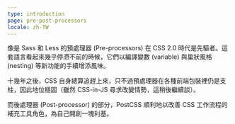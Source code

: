 ```yaml
---
type: introduction
page: pre-post-processors
locale: zh-TW
---
```


像是 Sass 和 Less 的預處理器 (Pre-processors) 在 CSS 2.0 時代是先驅者。這套語言看起來幾乎停滯不前的時候，它們以編譯變數 (variable) 與巢狀風格 (nesting) 等新功能的手續增添風味。

十幾年之後，CSS 自身總算追趕上來，只不過預處理器在各種前端包裝裡仍是支柱，因此地位穩固（雖然 CSS-in-JS 尋求改變情勢，這稍後繼續談）。

而後處理器 (Post-processor) 的部分，PostCSS 順利地以改善 CSS 工作流程的補充工具角色，為自己開創一塊利基。
